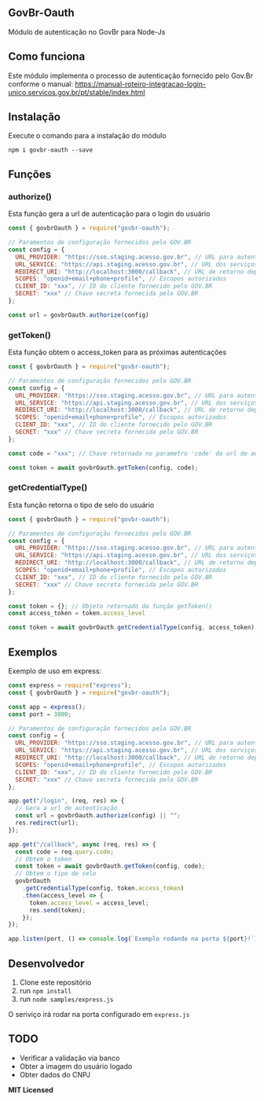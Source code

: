 
## GovBr-Oauth

Módulo de autenticação no GovBr para Node-Js

## Como funciona

Este módulo implementa o processo de autenticação fornecido pelo Gov.Br conforme o manual: 
https://manual-roteiro-integracao-login-unico.servicos.gov.br/pt/stable/index.html

## Instalação

Execute o comando para a instalação do módulo
```
npm i govbr-oauth --save
```

## Funções

### authorize()
Esta função gera a url de autenticação para o login do usuário
```js
const { govbrOauth } = require("govbr-oauth");

// Paramentos de configuração fornecidos pelo GOV.BR
const config = {
  URL_PROVIDER: "https://sso.staging.acesso.gov.br", // URL para autenticação
  URL_SERVICE: "https://api.staging.acesso.gov.br", // URL dos serviços
  REDIRECT_URI: "http://localhost:3000/callback", // URL de retorno depois de autenticar
  SCOPES: "openid+email+phone+profile", // Escopos autorizados
  CLIENT_ID: "xxx", // ID do cliente fornecido pelo GOV.BR
  SECRET: "xxx" // Chave secreta fornecida pelo GOV.BR
};

const url = govbrOauth.authorize(config)
```

### getToken()
Esta função obtem o access_token para as próximas autenticações
```js
const { govbrOauth } = require("govbr-oauth");

// Paramentos de configuração fornecidos pelo GOV.BR
const config = {
  URL_PROVIDER: "https://sso.staging.acesso.gov.br", // URL para autenticação
  URL_SERVICE: "https://api.staging.acesso.gov.br", // URL dos serviços
  REDIRECT_URI: "http://localhost:3000/callback", // URL de retorno depois de autenticar
  SCOPES: "openid+email+phone+profile", // Escopos autorizados
  CLIENT_ID: "xxx", // ID do cliente fornecido pelo GOV.BR
  SECRET: "xxx" // Chave secreta fornecida pelo GOV.BR
};

const code = "xxx"; // Chave retornada no parametro 'code' da url de autorização

const token = await govbrOauth.getToken(config, code);
```

### getCredentialType()
Esta função retorna o tipo de selo do usuário
```js
const { govbrOauth } = require("govbr-oauth");

// Paramentos de configuração fornecidos pelo GOV.BR
const config = {
  URL_PROVIDER: "https://sso.staging.acesso.gov.br", // URL para autenticação
  URL_SERVICE: "https://api.staging.acesso.gov.br", // URL dos serviços
  REDIRECT_URI: "http://localhost:3000/callback", // URL de retorno depois de autenticar
  SCOPES: "openid+email+phone+profile", // Escopos autorizados
  CLIENT_ID: "xxx", // ID do cliente fornecido pelo GOV.BR
  SECRET: "xxx" // Chave secreta fornecida pelo GOV.BR
};

const token = {}; // Objeto retornado da função getToken()
const access_token = token.access_level

const token = await govbrOauth.getCredentialType(config, access_token);
```

## Exemplos

Exemplo de uso em express:

```js
const express = require("express");
const { govbrOauth } = require("govbr-oauth");

const app = express();
const port = 3000;

// Paramentos de configuração fornecidos pelo GOV.BR
const config = {
  URL_PROVIDER: "https://sso.staging.acesso.gov.br", // URL para autenticação
  URL_SERVICE: "https://api.staging.acesso.gov.br", // URL dos serviços
  REDIRECT_URI: "http://localhost:3000/callback", // URL de retorno depois de autenticar
  SCOPES: "openid+email+phone+profile", // Escopos autorizados
  CLIENT_ID: "xxx", // ID do cliente fornecido pelo GOV.BR
  SECRET: "xxx" // Chave secreta fornecida pelo GOV.BR
};

app.get("/login", (req, res) => {
  // Gera a url de autenticação
  const url = govbrOauth.authorize(config) || "";
  res.redirect(url);
});

app.get("/callback", async (req, res) => {
  const code = req.query.code;
  // Obtem o token
  const token = await govbrOauth.getToken(config, code);
  // Obtem o tipo de selo
  govbrOauth
    .getCredentialType(config, token.access_token)
    .then(access_level => {
      token.access_level = access_level;
      res.send(token);
    });
});

app.listen(port, () => console.log(`Exemplo rodando na porta ${port}!`));

```


## Desenvolvedor

1. Clone este repositório
2. run `npm install`
3. run `node samples/express.js`

O seriviço irá rodar na porta configurado em `express.js`

## TODO

- Verificar a validação via banco
- Obter a imagem do usuário logado
- Obter dados do CNPJ

**MIT Licensed**